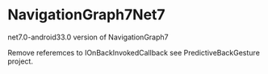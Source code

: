 # NavigationGraph7Net7
net7.0-android33.0 version of NavigationGraph7

Remove referemces to IOnBackInvokedCallback see PredictiveBackGesture project.
